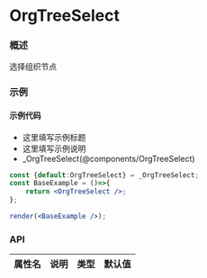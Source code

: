 
# OrgTreeSelect


### 概述

选择组织节点


### 示例

#### 示例代码

- 这里填写示例标题
- 这里填写示例说明
- _OrgTreeSelect(@components/OrgTreeSelect)

```jsx
const {default:OrgTreeSelect} = _OrgTreeSelect;
const BaseExample = ()=>{
    return <OrgTreeSelect />;
};

render(<BaseExample />);

```


### API

|属性名|说明|类型|默认值|
|  ---  | ---  | --- | --- |

